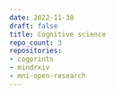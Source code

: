 ```yaml
---
date: 2022-11-30
draft: false
title: Cognitive science
repo_count: 3
repositories:
- cogprints
- mindrxiv
- mni-open-research
---
```



